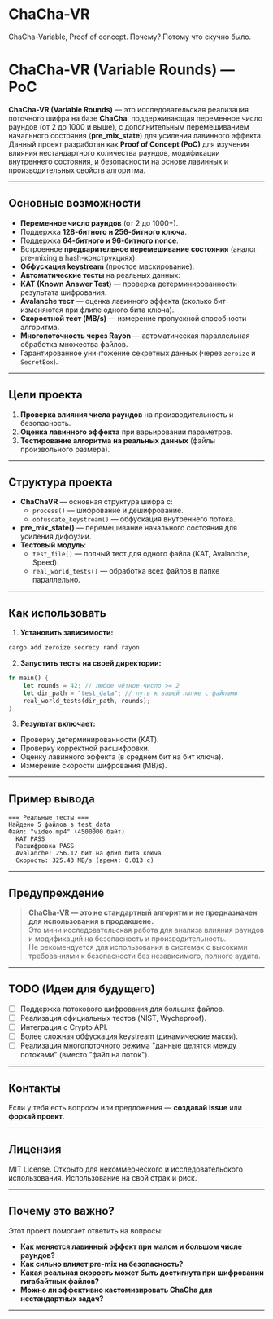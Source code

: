 # ChaCha-VR
ChaCha-Variable, Proof of concept. Почему? Потому что скучно было.

# ChaCha-VR (Variable Rounds) — PoC

**ChaCha-VR (Variable Rounds)** — это исследовательская реализация поточного шифра на базе **ChaCha**, поддерживающая переменное число раундов (от 2 до 1000 и выше), с дополнительным перемешиванием начального состояния (**pre_mix_state**) для усиления лавинного эффекта.  
Данный проект разработан как **Proof of Concept (PoC)** для изучения влияния нестандартного количества раундов, модификации внутреннего состояния, и безопасности на основе лавинных и производительных свойств алгоритма.

---

##  Основные возможности

-  **Переменное число раундов** (от 2 до 1000+).
-  Поддержка **128-битного и 256-битного ключа**.
-  Поддержка **64-битного и 96-битного nonce**.
-  Встроенное **предварительное перемешивание состояния** (аналог pre-mixing в hash-конструкциях).
-  **Обфускация keystream** (простое маскирование).
-  **Автоматические тесты** на реальных данных:
  - **KAT (Known Answer Test)** — проверка детерминированности результата шифрования.
  - **Avalanche тест** — оценка лавинного эффекта (сколько бит изменяются при флипе одного бита ключа).
  - **Скоростной тест (MB/s)** — измерение пропускной способности алгоритма.
-  **Многопоточность через Rayon** — автоматическая параллельная обработка множества файлов.
-  Гарантированное уничтожение секретных данных (через `zeroize` и `SecretBox`).

---

##  Цели проекта

1. **Проверка влияния числа раундов** на производительность и безопасность.
2. **Оценка лавинного эффекта** при варьировании параметров.
3. **Тестирование алгоритма на реальных данных** (файлы произвольного размера).

---

##  Структура проекта

- **ChaChaVR** — основная структура шифра с:
  - `process()` — шифрование и дешифрование.
  - `obfuscate_keystream()` — обфускация внутреннего потока.
- **pre_mix_state()** — перемешивание начального состояния для усиления диффузии.
- **Тестовый модуль**:
  - `test_file()` — полный тест для одного файла (KAT, Avalanche, Speed).
  - `real_world_tests()` — обработка всех файлов в папке параллельно.

---

##  Как использовать

1. **Установить зависимости:**
```bash
cargo add zeroize secrecy rand rayon
```

2. **Запустить тесты на своей директории:**
```rust
fn main() {
    let rounds = 42; // любое чётное число >= 2
    let dir_path = "test_data"; // путь к вашей папке с файлами
    real_world_tests(dir_path, rounds);
}
```

3. **Результат включает:**
- Проверку детерминированности (KAT).
- Проверку корректной расшифровки.
- Оценку лавинного эффекта (в среднем бит на бит ключа).
- Измерение скорости шифрования (MB/s).

---

##  Пример вывода

```text
=== Реальные тесты ===
Найдено 5 файлов в test_data
Файл: "video.mp4" (4500000 байт)
  KAT PASS
  Расшифровка PASS
  Avalanche: 256.12 бит на флип бита ключа
  Скорость: 325.43 MB/s (время: 0.013 с)
```

---

##  Предупреждение

> **ChaCha-VR — это не стандартный алгоритм и не предназначен для использования в продакшене.**  
> Это мини исследовательская работа для анализа влияния раундов и модификаций на безопасность и производительность.  
> Не рекомендуется для использования в системах с высокими требованиями к безопасности без независимого, полного аудита.

---

##  TODO (Идеи для будущего)

- [ ] Поддержка потокового шифрования для больших файлов.
- [ ] Реализация официальных тестов (NIST, Wycheproof).
- [ ] Интеграция с Crypto API.
- [ ] Более сложная обфускация keystream (динамические маски).
- [ ] Реализация многопоточного режима "данные делятся между потоками" (вместо "файл на поток").

---

## Контакты

Если у тебя есть вопросы или предложения — **создавай issue** или **форкай проект**.

---

## Лицензия

MIT License. Открыто для некоммерческого и исследовательского использования. Использование на свой страх и риск.

---

## Почему это важно?

Этот проект помогает ответить на вопросы:
- **Как меняется лавинный эффект при малом и большом числе раундов?**
- **Как сильно влияет pre-mix на безопасность?**
- **Какая реальная скорость может быть достигнута при шифровании гигабайтных файлов?**
- **Можно ли эффективно кастомизировать ChaCha для нестандартных задач?**

---